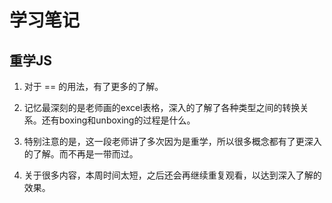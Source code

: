 # 学习笔记

## 重学JS

1. 对于 == 的用法，有了更多的了解。

1. 记忆最深刻的是老师画的excel表格，深入的了解了各种类型之间的转换关系。还有boxing和unboxing的过程是什么。

1. 特别注意的是，这一段老师讲了多次因为是重学，所以很多概念都有了更深入的了解。而不再是一带而过。

1. 关于很多内容，本周时间太短，之后还会再继续重复观看，以达到深入了解的效果。

